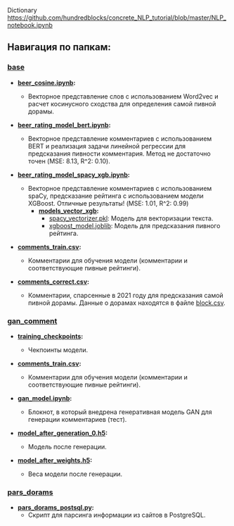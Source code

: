 Dictionary https://github.com/hundredblocks/concrete_NLP_tutorial/blob/master/NLP_notebook.ipynb


## Навигация по папкам:

### [base](base)

- **[beer_cosine.ipynb](base/beer_cosine.ipynb):**
  - Векторное представление слов с использованием Word2vec и расчет косинусного сходства для определения самой пивной дорамы.

- **[beer_rating_model_bert.ipynb](base/beer_rating_model_bert.ipynb):**
  - Векторное представление комментариев с использованием BERT и реализация задачи линейной регрессии для предсказания пивности комментария. Метод не достаточно точен (MSE: 8.13, R^2: 0.10).

- **[beer_rating_model_spacy_xgb.ipynb](base/beer_rating_model_spacy_xgb.ipynb):**
  - Векторное представление комментариев с использованием spaCy, предсказание рейтинга с использованием модели XGBoost. Отличные результаты! (MSE: 1.01, R^2: 0.99)
    - **[models_vector_xgb](base/models_vector_xgb):**
      - [spacy_vectorizer.pkl](base/models_vector_xgb/spacy_vectorizer.pkl): Модель для векторизации текста.
      - [xgboost_model.joblib](base/models_vector_xgb/xgboost_model.joblib): Модель для предсказания пивного рейтинга.

- **[comments_train.csv](base/comments_train.csv):**
  - Комментарии для обучения модели (комментарии и соответствующие пивные рейтинги).

- **[comments_correct.csv](base/comments_correct.csv):**
  - Комментарии, спарсенные в 2021 году для предсказания самой пивной дорамы. Данные о дорамах находятся в файле [block.csv](base/block.csv).

### [gan_comment](gan_comment)

- **[training_checkpoints](gan_comment/training_checkpoints):**
  - Чекпоинты модели.

- **[comments_train.csv](base/comments_train.csv):**
  - Комментарии для обучения модели (комментарии и соответствующие пивные рейтинги).

- **[gan_model.ipynb](gan_comment/gan_model.ipynb):**
  - Блокнот, в который внедрена генеративная модель GAN для генерации комментариев (тест).

- **[model_after_generation_0.h5](gan_comment/model_after_generation_0.h5):**
  - Модель после генерации.

- **[model_after_weights.h5](gan_comment/model_after_weights.h5):**
  - Веса модели после генерации.

### [pars_dorams](pars_dorams)

- **[pars_dorams_postsql.py](pars_dorams/pars_dorams_postsql.py):**
  - Скрипт для парсинга информации из сайтов в PostgreSQL.
